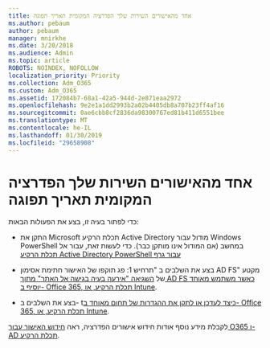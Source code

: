 ```yaml
---
title: אחד מהאישורים השירות שלך הפדרציה המקומית תאריך תפוגה
ms.author: pebaum
author: pebaum
manager: mnirkhe
ms.date: 3/20/2018
ms.audience: Admin
ms.topic: article
ROBOTS: NOINDEX, NOFOLLOW
localization_priority: Priority
ms.collection: Adm_O365
ms.custom: Adm_O365
ms.assetid: 172084b7-68a1-42a5-944d-2e871eaa2972
ms.openlocfilehash: 9e2e1a1dd2993b2a02b4405db8a707b23ff4af16
ms.sourcegitcommit: 0ae6cbb8cf2836da98300767ed81b411d6551bee
ms.translationtype: MT
ms.contentlocale: he-IL
ms.lasthandoff: 01/30/2019
ms.locfileid: "29658908"
---
```

# <a name="one-of-your-on-premises-federation-service-certificates-is-expiring"></a>אחד מהאישורים השירות שלך הפדרציה המקומית תאריך תפוגה

כדי לפתור בעיה זו, בצע את הפעולות הבאות:
  
- התקן את Microsoft תכלת הרקיע Active Directory מודול עבור Windows PowerShell במחשב (אם המודול אינו מותקן כבר). כדי לעשות זאת, עבור אל [תכלת הרקיע Active Directory PowerShell עבור גרף](https://docs.microsoft.com/powershell/azure/active-directory/install-adv2?view=azureadps-2.0)
    
- בצע את השלבים ב "תרחיש 1: פג תוקפו של האישור חתימת אסימון AD FS" מקטע של [השגיאה "אירעה בעיה בגישה אל האתר" מתוך AD FS כאשר משתמש מאוחד יוסיף ב- Office 365, תכלת הרקיע, או Intune](https://support.microsoft.com/help/2713898/there-was-a-problem-accessing-the-site-error-from-ad-fs-when-a-federat).
    
- בצע את השלבים ב- t[כיצד לעדכן או לתקן את ההגדרות של תחום מאוחד ב- Office 365, תכלת הרקיע, או Intune](https://support.microsoft.com/help/2647048/how-to-update-or-repair-the-settings-of-a-federated-domain-in-office-3).
    
לקבלת מידע נוסף אודות חידוש אישורים הפדרציה, ראה [חידוש האישור עבור O365 ו- AD תכלת הרקיע](https://docs.microsoft.com/azure/active-directory/connect/active-directory-aadconnect-o365-certs).
  

